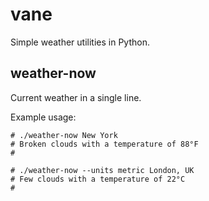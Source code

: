vane
====

Simple weather utilities in Python.

## weather-now

Current weather in a single line.

Example usage:

```
# ./weather-now New York
# Broken clouds with a temperature of 88°F
#
```

```
# ./weather-now --units metric London, UK
# Few clouds with a temperature of 22°C
#
```
